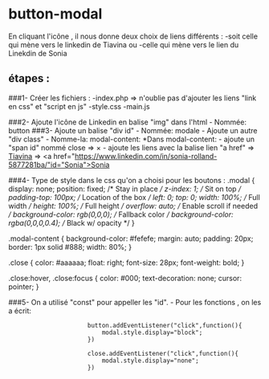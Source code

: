 # button-modal
En cliquant l'icône , il nous donne deux choix de liens différents :
-soit celle qui mène vers le linkedin de Tiavina 
ou
-celle qui mène vers le lien du Linekdin de Sonia 

## étapes : 
###1- Créer les fichiers : -index.php => n'oublie pas d'ajouter les liens "link en css" et "script en js" 
                        -style.css
                        -main.js
                        
###2- Ajoute l'icône de Linkedin en balise "img" dans l'html
      - Nommée: button
###3- Ajoute un balise "div id"
      - Nommée: modale
    - Ajoute un autre "div class" 
      - Nomme-la: modal-content:
        *Dans modal-content: - ajoute un "span id" nommé close
                              => <span id="close" class="close">&times;</span>
                           - ajoute les liens avec la balise lien "a href"
                              => <a href="https://www.linkedin.com/in/natacha-ralandison-731b47183/" id="Tiavina">Tiavina</a>
                              => <a href="https://www.linkedin.com/in/sonia-rolland-5877281ba/"id="Sonia">Sonia</a>
                              
###4- Type de style dans le css qu'on a choisi pour les boutons :
.modal {
    display: none;
    position: fixed; /* Stay in place */
  z-index: 1; /* Sit on top */
  padding-top: 100px; /* Location of the box */
  left: 0;
  top: 0;
  width: 100%; /* Full width */
  height: 100%; /* Full height */
  overflow: auto; /* Enable scroll if needed */
  background-color: rgb(0,0,0); /* Fallback color */
  background-color: rgba(0,0,0,0.4); /* Black w/ opacity */
}

.modal-content {
    background-color: #fefefe;
    margin: auto;
    padding: 20px;
    border: 1px solid #888;
    width: 80%;
}

.close {
    color: #aaaaaa;
    float: right;
    font-size: 28px;
    font-weight: bold;
  }
  
  .close:hover,
  .close:focus {
    color: #000;
    text-decoration: none;
    cursor: pointer;
}   

###5- On a utilisé "const" pour appeller les "id".
    - Pour les fonctions , on les a écrit: 

                          button.addEventListener("click",function(){
                              modal.style.display="block";
                          })

                          close.addEventListener("click",function(){
                              modal.style.display="none";
                          })

                              

